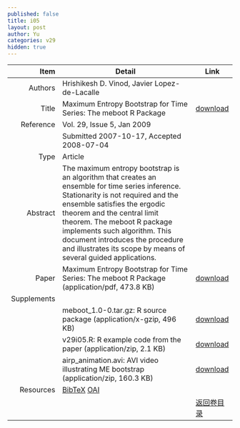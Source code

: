 ```yaml
---
published: false
title: i05
layout: post
author: Yu
categories: v29
hidden: true
---
```


| Item | Detail | Link |
|---:|---|---|
| Authors | Hrishikesh D. Vinod, Javier Lopez-de-Lacalle| |
| Title |Maximum Entropy Bootstrap for Time Series: The meboot R Package | [download](http://www.jstatsoft.org/v29/i05/paper) |
| Reference |Vol. 29, Issue 5, Jan 2009 | |
| | Submitted 2007-10-17, Accepted 2008-07-04| | 
| Type | Article| |
| Abstract | The maximum entropy bootstrap is an algorithm that creates an ensemble for time series inference. Stationarity is not required and the ensemble satisfies the ergodic theorem and the central limit theorem. The meboot R package implements such algorithm. This document introduces the procedure and illustrates its scope by means of several guided applications.| |
| Paper | Maximum Entropy Bootstrap for Time Series: The meboot R Package  (application/pdf, 473.8 KB)| [download](http://www.jstatsoft.org/v29/i05/paper) |
| Supplements | | |
| |meboot_1.0-0.tar.gz: R source package  (application/x-gzip, 496 KB)|  [download](http://www.jstatsoft.org/v29/i05/supp/1) |
| |v29i05.R: R example code from the paper  (application/zip, 2.1 KB)|  [download](http://www.jstatsoft.org/v29/i05/supp/2) |
| |airp_animation.avi:  AVI video illustrating ME bootstrap  (application/zip, 160.3 KB)|  [download](http://www.jstatsoft.org/v29/i05/supp/3) |
| Resources | [BibTeX](http://www.jstatsoft.org/v29/i05/bibtex) [OAI](http://www.jstatsoft.org/oai?verb=GetRecord&identifier=oai.jstatsoft/v29/i05&prefix=oai_dc)| |
| |  | [返回卷目录]({{site.baseurl}}/volume/v29.html) |